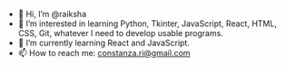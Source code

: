 - 👋 Hi, I’m @raiksha
- 👀 I’m interested in learning Python, Tkinter, JavaScript, React, HTML, CSS, Git, whatever I need to develop usable programs.
- 🌱 I’m currently learning React and JavaScript.
- 📫 How to reach me: constanza.ri@gmail.com

<!---
raiksha/raiksha is a ✨ special ✨ repository because its `README.md` (this file) appears on your GitHub profile.
You can click the Preview link to take a look at your changes.
--->
